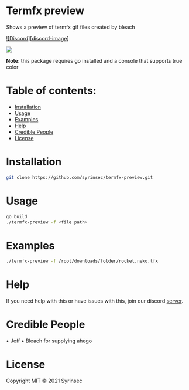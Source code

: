#  Termfx preview
Shows a preview of termfx gif files created by bleach

[![Discord][discord-image]][discord-url]

![](https://i.imgur.com/WtRldmW.png)

**Note**: this package requires go installed and a console that supports true color

# Table of contents:
- [Installation](#installation)
- [Usage](#usage)
- [Examples](#examples)
- [Help](#help)
- [Credible People](#credible-people)
- [License](#license)

# Installation
```bash
git clone https://github.com/syrinsec/termfx-preview.git
```

# Usage
```bash
go build
./termfx-preview -f <file path>
```
# Examples
```bash
./termfx-preview -f /root/downloads/folder/rocket.neko.tfx
```

# Help
If you need help with this or have issues with this, join our discord [server](https://discord.gg/ZtejugY).

# Credible People
• Jeff
• Bleach for supplying ahego

# License
Copyright MIT © 2021 Syrinsec

[discord-url]: https://discord.gg/ZtejugY
